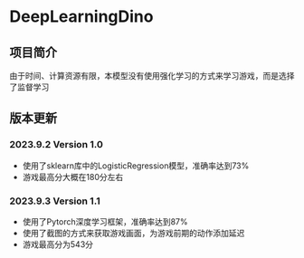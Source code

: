 # DeepLearningDino

## 项目简介
由于时间、计算资源有限，本模型没有使用强化学习的方式来学习游戏，而是选择了监督学习

## 版本更新
### 2023.9.2 Version 1.0
- 使用了sklearn库中的LogisticRegression模型，准确率达到73%
- 游戏最高分大概在180分左右

### 2023.9.3 Version 1.1
- 使用了Pytorch深度学习框架，准确率达到87%
- 使用了截图的方式来获取游戏画面，为游戏前期的动作添加延迟
- 游戏最高分为543分
